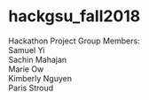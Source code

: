 # hackgsu_fall2018
Hackathon Project Group Members:  
Samuel Yi  
Sachin Mahajan  
Marie Ow  
Kimberly Nguyen  
Paris Stroud  

